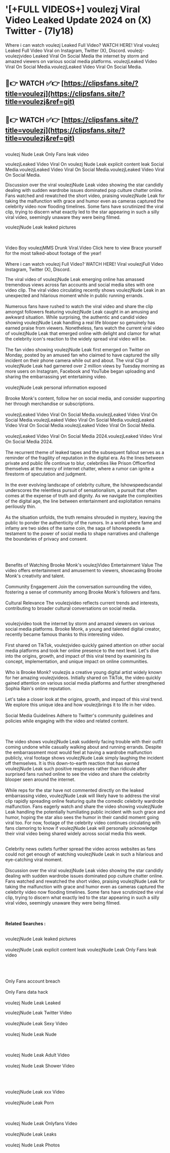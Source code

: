 #  '[+FULL VIDEOS+] voulezj Viral Video Leaked Update 2024 on (X) Twitter - (7ly18)

Where i can watch voulezj Leaked Full Video? WATCH HERE! Viral voulezj Leaked Full Video Viral on Instagram, Twitter (X), Discord.
voulezj- voulezjvideo Leaked Viral On Social Media the internet by storm and amazed viewers on various social media platforms.
voulezjLeaked Video Viral On Social Media.voulezjLeaked Video Viral On Social Media.




## 🔴👉 WATCH ✅👉 [https://clipsfans.site/?title=voulezj](https://clipsfans.site/?title=voulezj&ref=git)


## 🔴👉 WATCH ✅👉 [https://clipsfans.site/?title=voulezj](https://clipsfans.site/?title=voulezj&ref=git)
##


voulezj Nude Leak Only Fans leak video 


voulezjLeaked Video Viral On  voulezj Nude Leak explicit content leak Social Media.voulezjLeaked Video Viral On Social Media.voulezjLeaked Video Viral On Social Media.



Discussion over the viral voulezjNude Leak video showing the star candidly dealing with sudden wardrobe issues dominated pop culture chatter online. Fans watched and rewatched the short video, praising voulezjNude Leak for taking the malfunction with grace and humor even as cameras captured the celebrity video now flooding timelines. Some fans have scrutinized the viral clip, trying to discern what exactly led to the star appearing in such a silly viral video, seemingly unaware they were being filmed.


voulezjNude Leak leaked pictures


  <br>

  <br>
Video Boy voulezjMMS Drunk Viral.Video Click here to view Brace yourself for the most talked-about footage of the year!
<br><br>
Where i can watch voulezj Full Video? WATCH HERE! Viral voulezjFull Video Instagram, Twitter (X), Discord.

The viral video of voulezjNude Leak emerging online has amassed tremendous views across fan accounts and social media sites with one video clip. The viral video circulating recently shows voulezjNude Leak in an unexpected and hilarious moment while in public running errands.
<br><br>
Numerous fans have rushed to watch the viral video and share the clip amongst followers featuring voulezjNude Leak caught in an amusing and awkward situation. While surprising, the authentic and candid video showing voulezjNude Leak handling a real life blooper so genuinely has earned praise from viewers. Nonetheless, fans watch the current viral video of voulezjNude Leak that emerged online with delight and clamor for what the celebrity icon's reaction to the widely spread viral video will be.
<br><br>
The fan video showing voulezjNude Leak first emerged on Twitter on Monday, posted by an amused fan who claimed to have captured the silly incident on their phone camera while out and about. The viral Clip of voulezjNude Leak had garnered over 2 million views by Tuesday morning as more users on Instagram, Facebook and YouTube began uploading and sharing the embarrassing yet entertaining video.
<br><br>
voulezjNude Leak personal information exposed
<br><br>
Brooke Monk's content, follow her on social media, and consider supporting her through merchandise or subscriptions.
<br><br>
voulezjLeaked Video Viral On Social Media.voulezjLeaked Video Viral On Social Media.voulezjLeaked Video Viral On Social Media.voulezjLeaked Video Viral On Social Media.voulezjLeaked Video Viral On Social Media.
<br><br>
voulezjLeaked Video Viral On Social Media 2024.voulezjLeaked Video Viral On Social Media 2024.
<br><br>
The recurrent theme of leaked tapes and the subsequent fallout serves as a reminder of the fragility of reputation in the digital era. As the lines between private and public life continue to blur, celebrities like Prison Officerfind themselves at the mercy of internet chatter, where a rumor can ignite a firestorm of speculation and judgment.
<br><br>
In the ever evolving landscape of celebrity culture, the Ishowspeedscandal underscores the relentless pursuit of sensationalism, a pursuit that often comes at the expense of truth and dignity. As we navigate the complexities of the digital age, the line between entertainment and exploitation remains perilously thin.
<br><br>
As the situation unfolds, the truth remains shrouded in mystery, leaving the public to ponder the authenticity of the rumors. In a world where fame and infamy are two sides of the same coin, the saga of Ishowspeedis a testament to the power of social media to shape narratives and challenge the boundaries of privacy and consent.
<br><br>

<br><br>
Benefits of Watching Brooke Monk's voulezjVideo Entertainment Value The video offers entertainment and amusement to viewers, showcasing Brooke Monk's creativity and talent.
<br><br>
Community Engagement Join the conversation surrounding the video, fostering a sense of community among Brooke Monk's followers and fans.
<br><br>
Cultural Relevance The voulezjvideo reflects current trends and interests, contributing to broader cultural conversations on social media.
<br><br>


voulezjvideo took the internet by storm and amazed viewers on various social media platforms. Brooke Monk, a young and talented digital creator, recently became famous thanks to this interesting video.
<br><br>
First shared on TikTok, voulezjvideo quickly gained attention on other social media platforms and took her online presence to the next level. Let's dive into the origins, growth, and impact of this viral trend by examining its concept, implementation, and unique impact on online communities.
<br><br>
Who is Brooke Monk? voulezjis a creative young digital artist widely known for her amazing voulezjvideos. Initially shared on TikTok, the video quickly gained attention on various social media platforms and further strengthened Sophia Rain's online reputation.
<br><br>
Let's take a closer look at the origins, growth, and impact of this viral trend. We explore this unique idea and how voulezjbrings it to life in her video.
<br><br>
Social Media Guidelines Adhere to Twitter's community guidelines and policies while engaging with the video and related content.


<br><br>
The video shows voulezjNude Leak suddenly facing trouble with their outfit coming undone while casually walking about and running errands. Despite the embarrassment most would feel at having a wardrobe malfunction publicly, viral footage shows voulezjNude Leak simply laughing the incident off themselves. It is this down-to-earth reaction that has earned voulezjNude Leak such positive responses rather than ridicule after surprised fans rushed online to see the video and share the celebrity blooper seen around the internet.
<br><br>
While reps for the star have not commented directly on the leaked embarrassing video, voulezjNude Leak will likely have to address the viral clip rapidly spreading online featuring quite the comedic celebrity wardrobe malfunction. Fans eagerly watch and share the video showing voulezjNude Leak handling the potentially humiliating public incident with such grace and humor, hoping the star also sees the humor in their candid moment going viral too. For now, footage of the celebrity video continues circulating with fans clamoring to know if voulezjNude Leak will personally acknowledge their viral video being shared widely across social media this week.
<br><br>

Celebrity news outlets further spread the video across websites as fans could not get enough of watching voulezjNude Leak in such a hilarious and eye-catching viral moment.
<br><br>
Discussion over the viral voulezjNude Leak video showing the star candidly dealing with sudden wardrobe issues dominated pop culture chatter online. Fans watched and rewatched the short video, praising voulezjNude Leak for taking the malfunction with grace and humor even as cameras captured the celebrity video now flooding timelines. Some fans have scrutinized the viral clip, trying to discern what exactly led to the star appearing in such a silly viral video, seemingly unaware they were being filmed.


<br><br>
<strong>Related Searches :</strong>
<br><br>

voulezjNude Leak leaked pictures
<br><br>
voulezjNude Leak explicit content leak
voulezjNude Leak Only Fans leak video
<br><br>

<br><br>
Only Fans account breach
<br><br>
Only Fans data hack
<br><br>
voulezj Nude Leak Leaked

voulezjNude Leak Twitter Video
<br><br>
voulezjNude Leak Sexy Video
<br><br>
voulezj Nude Leak Nude

<br><br>
voulezj Nude Leak Adult Video
<br><br>
voulezj Nude Leak Shower Video
<br><br>

<br><br>
voulezjNude Leak xxx Video
<br><br>
voulezjNude Leak Porn

<br><br>
voulezj Nude Leak Onlyfans Video
<br><br>
voulezjNude Leak Leaks
<br><br>
voulezj Nude Leak Photos
